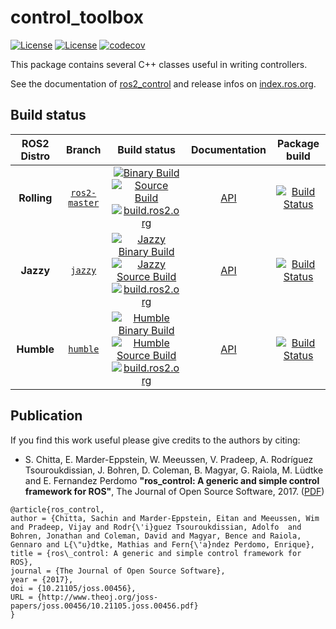 control_toolbox
===========
[![License](https://img.shields.io/badge/License-BSD%203--Clause-blue.svg)](https://opensource.org/licenses/BSD-3-Clause)
[![License](https://img.shields.io/badge/License-Apache%202.0-blue.svg)](https://opensource.org/licenses/Apache-2.0)
[![codecov](https://codecov.io/gh/ros-controls/control_toolbox/graph/badge.svg?token=0o4dFzADHj)](https://codecov.io/gh/ros-controls/control_toolbox)

This package contains several C++ classes useful in writing controllers.

See the documentation of [ros2_control](http://control.ros.org) and release infos on [index.ros.org](http://index.ros.org/p/control_toolbox).

## Build status
ROS2 Distro | Branch | Build status | Documentation | Package build
:---------: | :----: | :----------: | :-----------: | :---------------:
**Rolling** | [`ros2-master`](https://github.com/ros-controls/control_toolbox/tree/ros2-master) | [![Binary Build](https://github.com/ros-controls/control_toolbox/actions/workflows/rolling-build-binary.yml/badge.svg?branch=ros2-master)](https://github.com/ros-controls/control_toolbox/actions/workflows/rolling-build-binary.yml?branch=ros2-master) <br> [![Source Build](https://github.com/ros-controls/control_toolbox/actions/workflows/rolling-build-source.yml/badge.svg?branch=ros2-master)](https://github.com/ros-controls/control_toolbox/actions/workflows/rolling-build-source.yml?branch=ros2-master) <br> [![build.ros2.org](https://build.ros2.org/buildStatus/icon?job=Rdev__control_toolbox__ubuntu_noble_amd64&subject=build.ros2.org)](https://build.ros2.org/job/Rdev__control_toolbox__ubuntu_noble_amd64/) | [API](http://docs.ros.org/en/rolling/p/control_toolbox/)  | [![Build Status](https://build.ros2.org/buildStatus/icon?job=Rbin_uN64__realtime_tools__ubuntu_noble_amd64__binary)](https://build.ros2.org/job/Rbin_uN64__realtime_tools__ubuntu_noble_amd64__binary/)
**Jazzy** | [`jazzy`](https://github.com/ros-controls/control_toolbox/tree/jazzy) | [![Jazzy Binary Build](https://github.com/ros-controls/control_toolbox/actions/workflows/jazzy-build-binary.yml/badge.svg?branch=ros2-master)](https://github.com/ros-controls/control_toolbox/actions/workflows/jazzy-build-binary.yml?branch=ros2-master) <br> [![Jazzy Source Build](https://github.com/ros-controls/control_toolbox/actions/workflows/jazzy-build-source.yml/badge.svg?branch=ros2-master)](https://github.com/ros-controls/control_toolbox/actions/workflows/jazzy-build-source.yml?branch=ros2-master) <br> [![build.ros2.org](https://build.ros2.org/buildStatus/icon?job=Jdev__control_toolbox__ubuntu_noble_amd64&subject=build.ros2.org)](https://build.ros2.org/job/Jdev__control_toolbox__ubuntu_noble_amd64/) | [API](http://docs.ros.org/en/jazzy/p/control_toolbox/) | [![Build Status](https://build.ros2.org/buildStatus/icon?job=Jbin_uN64__realtime_tools__ubuntu_noble_amd64__binary)](https://build.ros2.org/job/Jbin_uN64__realtime_tools__ubuntu_noble_amd64__binary/)
**Humble** | [`humble`](https://github.com/ros-controls/control_toolbox/tree/humble) | [![Humble Binary Build](https://github.com/ros-controls/control_toolbox/actions/workflows/humble-build-binary.yml/badge.svg?branch=ros2-master)](https://github.com/ros-controls/control_toolbox/actions/workflows/humble-build-binary.yml?branch=ros2-master) <br> [![Humble Source Build](https://github.com/ros-controls/control_toolbox/actions/workflows/humble-build-source.yml/badge.svg?branch=ros2-master)](https://github.com/ros-controls/control_toolbox/actions/workflows/humble-build-source.yml?branch=ros2-master) <br> [![build.ros2.org](https://build.ros2.org/buildStatus/icon?job=Hdev__control_toolbox__ubuntu_jammy_amd64&subject=build.ros2.org)](https://build.ros2.org/job/Hdev__control_toolbox__ubuntu_jammy_amd64/) | [API](http://docs.ros.org/en/humble/p/control_toolbox/) | [![Build Status](https://build.ros2.org/buildStatus/icon?job=Hbin_uJ64__realtime_tools__ubuntu_jammy_amd64__binary)](https://build.ros2.org/job/Hbin_uJ64__realtime_tools__ubuntu_jammy_amd64__binary/)

## Publication

If you find this work useful please give credits to the authors by citing:

* S. Chitta, E. Marder-Eppstein, W. Meeussen, V. Pradeep, A. Rodríguez Tsouroukdissian, J. Bohren, D. Coleman, B. Magyar, G. Raiola, M. Lüdtke and E. Fernandez Perdomo
**"ros_control: A generic and simple control framework for ROS"**,
The Journal of Open Source Software, 2017. ([PDF](http://www.theoj.org/joss-papers/joss.00456/10.21105.joss.00456.pdf))

```
@article{ros_control,
author = {Chitta, Sachin and Marder-Eppstein, Eitan and Meeussen, Wim and Pradeep, Vijay and Rodr{\'i}guez Tsouroukdissian, Adolfo  and Bohren, Jonathan and Coleman, David and Magyar, Bence and Raiola, Gennaro and L{\"u}dtke, Mathias and Fern{\'a}ndez Perdomo, Enrique},
title = {ros\_control: A generic and simple control framework for ROS},
journal = {The Journal of Open Source Software},
year = {2017},
doi = {10.21105/joss.00456},
URL = {http://www.theoj.org/joss-papers/joss.00456/10.21105.joss.00456.pdf}
}
```
